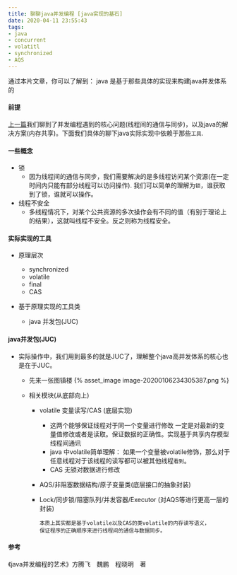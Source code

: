 ```yaml
---
title: 聊聊java并发编程 [java实现的基石]
date: 2020-04-11 23:55:43
tags: 
- java
- concurrent
- volatitl
- synchronized
- AQS
---
```


通过本片文章，你可以了解到：
java 是基于那些具体的实现来构建java并发体系的

<!-- more -->

#### 前提

[上一篇](https://lasbun.github.io/2020/04/10/JUC-1/)我们聊到了并发编程遇到的核心问题(线程间的通信与同步)，以及java的解决方案(内存共享)。下面我们具体的聊下java实际实现中依赖于那些`工具`. 

#### 一些概念
- 锁
	- 因为线程间的通信与同步，我们需要解决的是多线程访问某个资源(在一定时间内只能有部分线程可以访问操作). 我们可以简单的理解为`锁`，谁获取到了锁，谁就可以操作。
- 线程不安全
	- 多线程情况下，对某个公共资源的多次操作会有不同的值（有别于理论上的结果），这就叫线程不安全。反之则称为线程安全。


#### 实际实现的工具
- 原理层次
	- synchronized
	- volatile
	- final
	- CAS

- 基于原理实现的工具类
	- java 并发包(JUC)

#### java并发包(JUC)
- 实际操作中，我们用到最多的就是JUC了，理解整个java高并发体系的核心也是在于JUC。
	- 先来一张图镇楼
	{% asset_image image-20200106234305387.png %}

	- 相关模块(从底部向上)
		- volatile 变量读写/CAS (底层实现)
			- 这两个能够保证线程对于同一个变量进行修改 一定是对最新的变量值修改或者是读取。保证数据的正确性。实现基于共享内存模型线程间通讯
			- java 中volatile简单理解： 如果一个变量被volatile修饰，那么对于任意线程对于该线程的读写都可以被其他线程`看到`。
			- CAS 无锁对数据进行修改
		- AQS/非阻塞数据结构/原子变量类(底层接口的抽象封装)
		- Lock/同步锁/阻塞队列/并发容器/Executor (对AQS等进行更高一层的封装)

			```
			本质上其实都是基于volatile以及CAS的类volatile的内存读写语义，
			保证程序的正确顺序来进行线程间的通信与数据同步。
			```

#### 参考
《java并发编程的艺术》方腾飞　魏鹏　程晓明　著